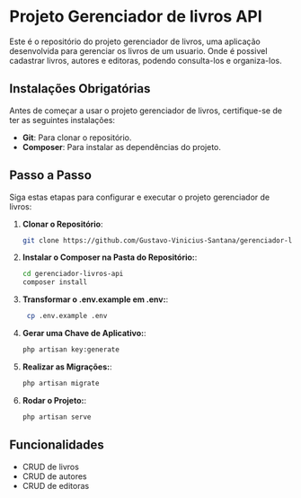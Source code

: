 # Projeto Gerenciador de livros API

Este é o repositório do projeto gerenciador de livros, uma aplicação desenvolvida para gerenciar os livros de um usuario. Onde é possivel cadastrar livros, autores e editoras, podendo consulta-los e organiza-los.

## Instalações Obrigatórias

Antes de começar a usar o projeto gerenciador de livros, certifique-se de ter as seguintes instalações:

- **Git**: Para clonar o repositório.
- **Composer**: Para instalar as dependências do projeto.

## Passo a Passo

Siga estas etapas para configurar e executar o projeto gerenciador de livros:

1. **Clonar o Repositório**:
   ```bash
   git clone https://github.com/Gustavo-Vinicius-Santana/gerenciador-livros-api

2. **Instalar o Composer na Pasta do Repositório:**:
   ```bash
   cd gerenciador-livros-api
   composer install

3. **Transformar o .env.example em .env:**:
   ```bash
    cp .env.example .env

4. **Gerar uma Chave de Aplicativo:**:
   ```bash
   php artisan key:generate

5. **Realizar as Migrações:**:
   ```bash
   php artisan migrate

6. **Rodar o Projeto:**:
   ```bash
   php artisan serve

## Funcionalidades
- CRUD de livros
- CRUD de autores
- CRUD de editoras
